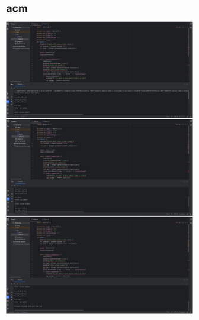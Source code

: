 # acm

![Screenshot 1](https://github.com/carnageiron/acm/blob/main/TicTacToe/screenshots/Screenshot%202024-09-12%20223711.png)
![Screenshot 2](https://github.com/carnageiron/acm/blob/main/TicTacToe/screenshots/Screenshot%202024-09-12%20223724.png)
![Screenshot 3](https://github.com/carnageiron/acm/blob/main/TicTacToe/screenshots/Screenshot%202024-09-12%20223738.png)
